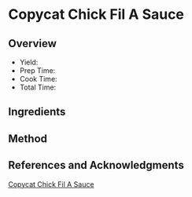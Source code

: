 # Copycat Chick Fil A Sauce

## Overview

- Yield:
- Prep Time:
- Cook Time:
- Total Time:

## Ingredients


## Method



## References and Acknowledgments

[Copycat Chick Fil A Sauce](https://houseofyumm.com/copycat-chick-fil-a-sauce/)
